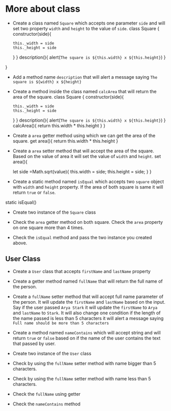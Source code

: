 # More about class

- Create a class named `Square` which accepts one parameter `side` and will set two property `width` and `height` to the value of `side`.
class Square {
constructor(side){
   
      this._width = side
      this._height = side
    }
}
description(){
  alert(`The square is ${this.width} x ${this.height}`)
 }
 
}
- Add a method name `description` that will alert a message saying `The square is ${width} x ${height}`

- Create a method inside the class named `calcArea` that will return the area of the square.
class Square {
constructor(side){
   
      this._width = side
      this._height = side
    }
}
description(){
  alert(`The square is ${this.width} x ${this.height}`)
 }
 calcArea(){
   return this.width * this.height
 }
}
- Create a `area` getter method using which we can get the area of the square.
get area(){
   return this.width * this.height
}
- Create a `area` setter method that will accept the area of the square. Based on the value of area it will set the value of `width` and `height`.
set area(){
   
   let side =Math.sqrt(value){
   this.width = side;
   this.height = side;
   } 
}
- Create a static method named `isEqual` which accepts two `square` object with `width` and `height` property. If the area of both square is same it will return `true` or `false`.

static isEqual()
- Create two instance of the `Square` class

- Check the `area` getter method on both square. Check the `area` property on one square more than 4 times.

- Check the `isEqual` method and pass the two instance you created above.

## User Class

- Create a `User` class that accepts `firstName` and `lastName` property

- Create a getter method named `fullName` that will return the full name of the person.

- Create a `fullName` setter method that will accept full name parameter of the person. It will update the `firstName` and `lastName` based on the input. Say if the user passed `Arya Stark` it will update the `firstName` to `Arya` and `lastName` to `Stark`. It will also change one condition if the length of the name passed is less than 5 characters it will alert a message saying `Full name should be more than 5 characters`

- Create a method named `nameContains` which will accept string and will return `true` or `false` based on if the name of the user contains the text that passed by user.

- Create two instance of the `User` class

- Check by using the `fullName` setter method with name bigger than 5 characters.

- Check by using the `fullName` setter method with name less than 5 characters.

- Check the `fullName` using getter

- Check the `nameContains` method

